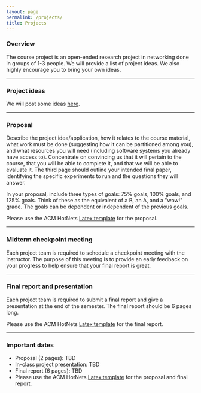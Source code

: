 ```yaml
---
layout: page
permalink: /projects/
title: Projects
---
```


### Overview

The course project is an open-ended research project in networking done in groups of 1-3 people. We will provide a list of project ideas. We also highly encourage you to bring your own ideas.

---

### Project ideas

We will post some ideas [here](#).

---

### Proposal

Describe the project idea/application, how it relates to the course material, what work must be done (suggesting how it can be partitioned among you), and what resources you will need (including software systems you already have access to). Concentrate on convincing us that it will pertain to the course, that you will be able to complete it, and that we will be able to evaluate it. The third page should outline your intended final paper, identifying the specific experiments to run and the questions they will answer.

In your proposal, include three types of goals: 75% goals, 100% goals, and 125% goals. Think of these as the equivalent of a B, an A, and a "wow!" grade. The goals can be dependent or independent of the previous goals.

Please use the ACM HotNets [Latex template](https://conferences.sigcomm.org/hotnets/2024/docs/hotnets24-template.zip) for the proposal.

---

### Midterm checkpoint meeting

Each project team is required to schedule a checkpoint meeting with the instructor. The purpose of this meeting is to provide an early feedback on your progress to help ensure that your final report is great.

---

### Final report and presentation

Each project team is required to submit a final report and give a presentation at the end of the semester.
The final report should be 6 pages long.

Please use the ACM HotNets [Latex template](https://conferences.sigcomm.org/hotnets/2024/docs/hotnets24-template.zip) for the final report.

---

### Important dates

- Proposal (2 pages): TBD
- In-class project presentation: TBD
- Final report (6 pages): TBD
- Please use the ACM HotNets [Latex template](https://conferences.sigcomm.org/hotnets/2024/docs/hotnets24-template.zip) for the proposal and final report.
